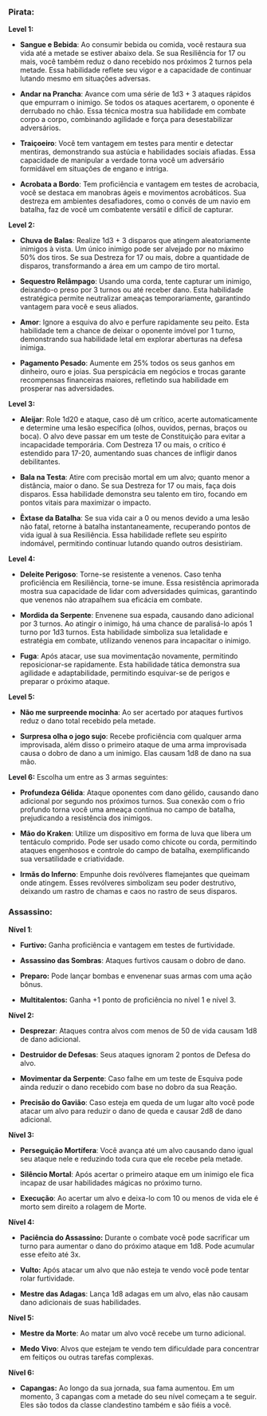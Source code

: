 
### Pirata:
**Level 1:**
- **Sangue e Bebida**: Ao consumir bebida ou comida, você restaura sua vida até a metade se estiver abaixo dela. Se sua Resiliência for 17 ou mais, você também reduz o dano recebido nos próximos 2 turnos pela metade. Essa habilidade reflete seu vigor e a capacidade de continuar lutando mesmo em situações adversas.
    
- **Andar na Prancha**: Avance com uma série de 1d3 + 3 ataques rápidos que empurram o inimigo. Se todos os ataques acertarem, o oponente é derrubado no chão. Essa técnica mostra sua habilidade em combate corpo a corpo, combinando agilidade e força para desestabilizar adversários.
    
- **Traiçoeiro**: Você tem vantagem em testes para mentir e detectar mentiras, demonstrando sua astúcia e habilidades sociais afiadas. Essa capacidade de manipular a verdade torna você um adversário formidável em situações de engano e intriga.
    
- **Acrobata a Bordo**: Tem proficiência e vantagem em testes de acrobacia, você se destaca em manobras ágeis e movimentos acrobáticos. Sua destreza em ambientes desafiadores, como o convés de um navio em batalha, faz de você um combatente versátil e difícil de capturar.
    

**Level 2:**
- **Chuva de Balas**: Realize 1d3 + 3 disparos que atingem aleatoriamente inimigos à vista. Um único inimigo pode ser alvejado por no máximo 50% dos tiros. Se sua Destreza for 17 ou mais, dobre a quantidade de disparos, transformando a área em um campo de tiro mortal.
    
- **Sequestro Relâmpago**: Usando uma corda, tente capturar um inimigo, deixando-o preso por 3 turnos ou até receber dano. Esta habilidade estratégica permite neutralizar ameaças temporariamente, garantindo vantagem para você e seus aliados.
    
- **Amor**: Ignore a esquiva do alvo e perfure rapidamente seu peito. Esta habilidade tem a chance de deixar o oponente imóvel por 1 turno, demonstrando sua habilidade letal em explorar aberturas na defesa inimiga.
    
- **Pagamento Pesado**: Aumente em 25% todos os seus ganhos em dinheiro, ouro e joias. Sua perspicácia em negócios e trocas garante recompensas financeiras maiores, refletindo sua habilidade em prosperar nas adversidades.
    

**Level 3:**
- **Aleijar**: Role 1d20 e ataque, caso dê um crítico, acerte automaticamente e determine uma lesão específica (olhos, ouvidos, pernas, braços ou boca). O alvo deve passar em um teste de Constituição para evitar a incapacidade temporária. Com Destreza 17 ou mais, o crítico é estendido para 17-20, aumentando suas chances de infligir danos debilitantes.
    
- **Bala na Testa**: Atire com precisão mortal em um alvo; quanto menor a distância, maior o dano. Se sua Destreza for 17 ou mais, faça dois disparos. Essa habilidade demonstra seu talento em tiro, focando em pontos vitais para maximizar o impacto.
    
- **Êxtase da Batalha**: Se sua vida cair a 0 ou menos devido a uma lesão não fatal, retorne à batalha instantaneamente, recuperando pontos de vida igual à sua Resiliência. Essa habilidade reflete seu espírito indomável, permitindo continuar lutando quando outros desistiriam.
    

**Level 4:**
- **Deleite Perigoso**: Torne-se resistente a venenos. Caso tenha proficiência em Resiliência, torne-se imune. Essa resistência aprimorada mostra sua capacidade de lidar com adversidades químicas, garantindo que venenos não atrapalhem sua eficácia em combate.
    
- **Mordida da Serpente**: Envenene sua espada, causando dano adicional por 3 turnos. Ao atingir o inimigo, há uma chance de paralisá-lo após 1 turno por 1d3 turnos. Esta habilidade simboliza sua letalidade e estratégia em combate, utilizando venenos para incapacitar o inimigo.
    
- **Fuga**: Após atacar, use sua movimentação novamente, permitindo reposicionar-se rapidamente. Esta habilidade tática demonstra sua agilidade e adaptabilidade, permitindo esquivar-se de perigos e preparar o próximo ataque.
    

**Level 5:**
- **Não me surpreende mocinha**: Ao ser acertado por ataques furtivos reduz o dano total recebido pela metade.
	
- **Surpresa olha o jogo sujo**: Recebe proficiência com qualquer arma improvisada, além disso o primeiro ataque de uma arma improvisada causa o dobro de dano a um inimigo. Elas causam 1d8 de dano na sua mão.
	

**Level 6:**
Escolha um entre as 3 armas seguintes:
- **Profundeza Gélida**: Ataque oponentes com dano gélido, causando dano adicional por segundo nos próximos turnos. Sua conexão com o frio profundo torna você uma ameaça contínua no campo de batalha, prejudicando a resistência dos inimigos.
    
- **Mão do Kraken**: Utilize um dispositivo em forma de luva que libera um tentáculo comprido. Pode ser usado como chicote ou corda, permitindo ataques engenhosos e controle do campo de batalha, exemplificando sua versatilidade e criatividade.
    
- **Irmãs do Inferno**: Empunhe dois revólveres flamejantes que queimam onde atingem. Esses revólveres simbolizam seu poder destrutivo, deixando um rastro de chamas e caos no rastro de seus disparos.

### Assassino:
**Nível 1**:
- **Furtivo:** Ganha proficiência e vantagem em testes de furtividade.
	
- **Assassino das Sombras**: Ataques furtivos causam o dobro de dano.
	
- **Preparo:** Pode lançar bombas e envenenar suas armas com uma ação bônus.
	
- **Multitalentos:** Ganha +1 ponto de proficiência no nível 1 e nível 3.


**Nível 2:**
- **Desprezar**: Ataques contra alvos com menos de 50 de vida causam 1d8 de dano adicional.
	
- **Destruidor de Defesas**: Seus ataques ignoram 2 pontos de Defesa do alvo.
	
- **Movimentar da Serpente**: Caso falhe em um teste de Esquiva pode ainda reduzir o dano recebido com base no dobro da sua Reação.
	
- **Precisão do Gavião**: Caso esteja em queda de um lugar alto você pode atacar um alvo para reduzir o dano de queda e causar 2d8 de dano adicional.


**Nível 3:**
- **Perseguição Mortífera**: Você avança até um alvo causando dano igual seu ataque nele e reduzindo toda cura que ele recebe pela metade.
	
- **Silêncio Mortal**: Após acertar o primeiro ataque em um inimigo ele fica incapaz de usar habilidades mágicas no próximo turno.
	
- **Execução**: Ao acertar um alvo e deixa-lo com 10 ou menos de vida ele é morto sem direito a rolagem de Morte.

**Nível 4:**
- **Paciência do Assassino:** Durante o combate você pode sacrificar um turno para aumentar o dano do próximo ataque em 1d8. Pode acumular esse efeito até 3x.
	
- **Vulto:** Após atacar um alvo que não esteja te vendo você pode tentar rolar furtividade.
	
- **Mestre das Adagas**: Lança 1d8 adagas em um alvo, elas não causam dano adicionais de suas habilidades.

**Nível 5:**
- **Mestre da Morte**: Ao matar um alvo você recebe um turno adicional.
	
- **Medo Vivo**: Alvos que estejam te vendo tem dificuldade para concentrar em feitiços ou outras tarefas complexas.

**Nível 6:**
- **Capangas:** Ao longo da sua jornada, sua fama aumentou. Em um momento, 3 capangas com a metade do seu nível começam a te seguir. Eles são todos da classe clandestino também e são fiéis a você.